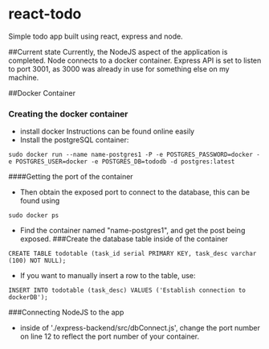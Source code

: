 # react-todo
Simple todo app built using react, express and node.

##Current state
Currently, the NodeJS aspect of the application is completed.
Node connects to a docker container.
Express API is set to listen to port 3001, as 3000 was already in use for something else on my machine.

##Docker Container
### Creating the docker container
- install docker 
  Instructions can be found online easily
- Install the postgreSQL container:
```
sudo docker run --name name-postgres1 -P -e POSTGRES_PASSWORD=docker -e POSTGRES_USER=docker -e POSTGRES_DB=tododb -d postgres:latest
```
####Getting the port of the container
- Then obtain the exposed port to connect to the database, this can be found using 
```
sudo docker ps
```
- Find the container named "name-postgres1", and get the post being exposed.
###Create the database table inside of the container
```
CREATE TABLE todotable (task_id serial PRIMARY KEY, task_desc varchar (100) NOT NULL);
```
- If you want to manually insert a row to the table, use:
```
INSERT INTO todotable (task_desc) VALUES ('Establish connection to dockerDB');
```
###Connecting NodeJS to the app
- inside of './express-backend/src/dbConnect.js', change the port number on line 12 to reflect the port number of your container.
